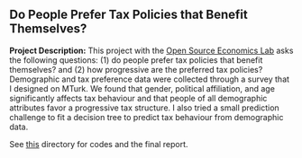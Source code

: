 ## Do People Prefer Tax Policies that Benefit Themselves?


**Project Description:** This project with the [Open Source Economics Lab](https://github.com/OpenSourceEcon) asks the following questions: 
(1) do people prefer tax policies that benefit themselves? and (2) how progressive are the preferred tax policies?
Demographic and tax preference data were collected through a survey that I designed on MTurk.
We found that gender, political affiliation, and age significantly affects tax behaviour and that people of all demographic attributes favor a progressive tax structure.
I also tried a small prediction challenge to fit a decision tree to predict tax behaviour from demographic data.


See [this](https://github.com/keertanavc/Hollywood-Network-Analysis/tree/master/Network%20Project) directory for codes and the final report.
